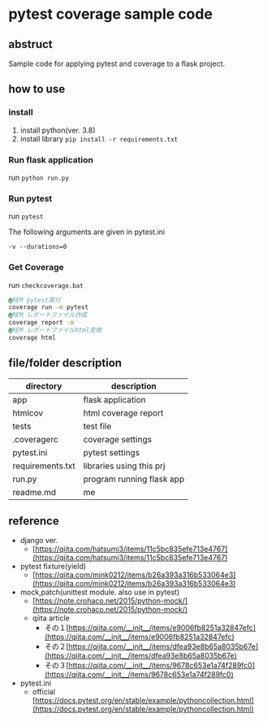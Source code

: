 # pytest coverage sample code

## abstruct

Sample code for applying pytest and coverage to a flask project.

## how to use

### install

1. install python(ver. 3.8)
2. install library `pip install -r requirements.txt`

### Run flask application

run `python run.py`

### Run pytest

run `pytest`

The following arguments are given in pytest.ini

`-v --durations=0`

### Get Coverage

run `checkcoverage.bat`


```bat
@REM pytest実行
coverage run -m pytest
@REM レポートファイル作成
coverage report -m
@REM レポートファイルhtml変換
coverage html
```

## file/folder description

|directory|description|
|-|-|
|app|flask application|
|htmlcov|html coverage report|
|tests|test file|
|.coveragerc|coverage settings|
|pytest.ini|pytest settings|
|requirements.txt|libraries using this prj|
|run.py|program running flask app|
|readme.md|me|

## reference

- django ver.
  - [https://qiita.com/hatsumi3/items/11c5bc835efe713e4767](https://qiita.com/hatsumi3/items/11c5bc835efe713e4767)
- pytest fixture(yield)
  - [https://qiita.com/mink0212/items/b26a393a316b533064e3](https://qiita.com/mink0212/items/b26a393a316b533064e3)
- mock,patch(unittest module. also use in pytest)
  - [https://note.crohaco.net/2015/python-mock/](https://note.crohaco.net/2015/python-mock/)
  - qiita article
    - その１[https://qiita.com/__init__/items/e9006fb8251a32847efc](https://qiita.com/__init__/items/e9006fb8251a32847efc)
    - その２[https://qiita.com/__init__/items/dfea93e8b65a8035b67e](https://qiita.com/__init__/items/dfea93e8b65a8035b67e)
    - その３[https://qiita.com/__init__/items/9678c653e1a74f289fc0](https://qiita.com/__init__/items/9678c653e1a74f289fc0)
- pytest.ini
  - official [https://docs.pytest.org/en/stable/example/pythoncollection.html](https://docs.pytest.org/en/stable/example/pythoncollection.html)